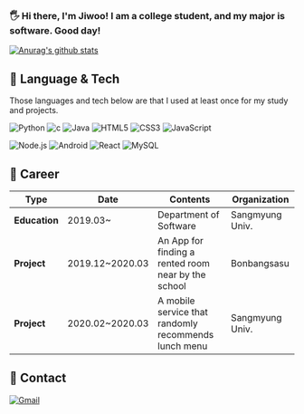 ### 🖐 Hi there, I'm Jiwoo! I am a college student, and my major is software. Good day!

[![Anurag's github stats](https://github-readme-stats.vercel.app/api?username=jwo29)](https://github.com/jwo29/github-readme-stats)

## 🍇 Language & Tech

Those languages and tech below are that I used at least once for my study and projects.

![Python](https://img.shields.io/badge/Python-3766AB?style=flate&logo=Python&logoColor=white) ![c](https://img.shields.io/badge/C-A8B9CC?style=flat&logo=C&logoColor=white) ![Java](https://img.shields.io/badge/Java-007396?style=flat&logo=Java&logoColor=white) ![HTML5](https://img.shields.io/badge/HTML5-0E34F26?style=flat&logo=HTML5&logoColor=white) ![CSS3](https://img.shields.io/badge/CSS3-1572B6?style=flat&logo=CSS3&logoColor=white) ![JavaScript](https://img.shields.io/badge/JavaScript-F7DF1E?style=flat&logo=JavaScript&logoColor=white)

![Node.js](https://img.shields.io/badge/Node.js-339933?style=flat&logo=Node.js&logoColor=white) ![Android](https://img.shields.io/badge/Android-3DDC84?style=flat&logo=Android&logoColor=white) ![React](https://img.shields.io/badge/React-61DAFB?style=flat&logo=React&logoColor=white) ![MySQL](https://img.shields.io/badge/MySQL-4479A1?style=flat&logo=MySQL&logoColor=white)

## 🥝 Career

| **Type**      	| **Date**       	| **Contents**                                          	| **Organization** 	|
|---------------	|----------------	|-------------------------------------------------------	|------------------	|
| **Education** 	| 2019.03~        	| Department of Software                                	| Sangmyung Univ.  	|
| **Project**   	| 2019.12~2020.03 	| An App for finding a rented room near by the school   	| Bonbangsasu      	|
| **Project**   	| 2020.02~2020.03  	| A mobile service that randomly recommends lunch menu  	| Sangmyung Univ.  	|

## 🍉 Contact

[![Gmail](https://img.shields.io/badge/Gmail-D14836?style=flat&logo=Gmail&logoColor=white&link=mailto:jwo2955@gmail.com)](mailto:jwo2955@gmail.com)

<!--
**jwo29/jwo29** is a ✨ _special_ ✨ repository because its `README.md` (this file) appears on your GitHub profile.

Here are some ideas to get you started:

- 🔭 I’m currently working on ...
- 🌱 I’m currently learning ...
- 👯 I’m looking to collaborate on ...
- 🤔 I’m looking for help with ...
- 💬 Ask me about ...
- 📫 How to reach me: ...
- 😄 Pronouns: ...
- ⚡ Fun fact: ...
-->
